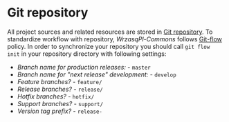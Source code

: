 <!---
# This file is part of the pl.wrzasq.commons.
#
# @license http://mit-license.org/ The MIT license
# @copyright 2014, 2019 © by Rafał Wrzeszcz - Wrzasq.pl.
-->

# Git repository

All project sources and related resources are stored in [Git repository](https://github.com/rafalwrzeszcz-wrzasqpl/pl.wrzasq.commons.git). To standardize workflow with repository, *WrzasqPl-Commons* follows [Git-flow](http://nvie.com/posts/a-successful-git-branching-model/) policy. In order to synchronize your repository you should call `git flow init` in your repository directory with following settings:

-   _Branch name for production releases:_ - `master`
-   _Branch name for "next release" development:_ - `develop`
-   _Feature branches?_ - `feature/`
-   _Release branches?_ - `release/`
-   _Hotfix branches?_ - `hotfix/`
-   _Support branches?_ - `support/`
-   _Version tag prefix?_ - `release-`
